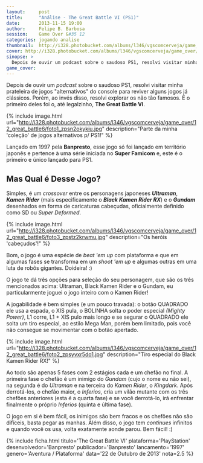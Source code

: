 ```yaml
---
layout:     post
title:      "Análise - The Great Battle VI (PS1)"
date:       2013-11-15 19:00
author:     Felipe B. Barbosa
session:    Game Over &#35 12
categories: jogando analise
thumbnail:  http://i328.photobucket.com/albums/l346/vgscomcerveja/game_over/12_great_battle6/post_thumbnail_zpsdv1g7kdy.jpg
cover: http://i328.photobucket.com/albums/l346/vgscomcerveja/game_over/12_great_battle6/post_header_zpsloqmm5ss.jpg
sinopse: >
  Depois de ouvir um podcast sobre o saudoso PS1, resolvi visitar minha prateleira de jogos "alternativos" do console para reviver alguns jogos já clássicos. Porém, ao invés disso, resolvi explorar os não tão famosos. E o primeiro deles foi o, até legalzinho, The Great Battle VI.
game_cover:
---
```

Depois de ouvir um *podcast* sobre o saudoso PS1, resolvi visitar minha prateleira de jogos "alternativos" do console para reviver alguns jogos já clássicos. Porém, ao invés disso, resolvi explorar os não tão famosos. E o primeiro deles foi o, até legalzinho, **The Great Battle VI**.

{% include image.html url="http://i328.photobucket.com/albums/l346/vgscomcerveja/game_over/12_great_battle6/foto1_zpsn2okykiu.jpg" description="Parte da minha 'coleção' de jogos alternativos p/ PS1!" %}

Lançado em 1997 pela **Banpresto**, esse jogo só foi lançado em território japonês e pertence à uma série iniciada no **Super Famicom** e, este é o primeiro e único lançado para PS1.

## Mas Qual é Desse Jogo?

Simples, é um *crossover* entre os personagens japoneses **_Ultraman_**, **_Kamen Rider_** (mais especificamente o **_Black Kamen Rider RX_**) e o **_Gundam_** desenhados em forma de caricaturas cabeçudas, oficialmente definido como SD ou *Super Deformed*.

{% include image.html url="http://i328.photobucket.com/albums/l346/vgscomcerveja/game_over/12_great_battle6/foto3_zpstz2krwmu.jpg" description="Os heróis 'cabeçudos'!" %}

Bom, o jogo é uma espécie de *beat 'em up* com plataforma e que em algumas fases se transforma em um *shoot 'em up* e algumas outras em uma luta de robôs gigantes. Doideira! :)

O jogo te dá três opções para seleção do seu personagem, que são os três mencionados acima: Ultraman, Black Kamen Rider e o Gundam, eu particularmente joguei o jogo inteiro com o Kamen Rider!

A jogabilidade é bem simples (e um pouco travada): o botão QUADRADO ele usa a espada, o XIS pula, o BOLINHA solta o poder especial *(Mighty Power)*, L1 corre, L1 + XIS pulo mais longo e se segurar o QUADRADO ele solta um tiro especial, ao estilo Mega Man, porém bem limitado, pois você não consegue se movimentar com o botão apertado.

{% include image.html url="http://i328.photobucket.com/albums/l346/vgscomcerveja/game_over/12_great_battle6/foto2_zpsyvxr5do1.jpg" description="Tiro especial do Black Kamen Rider RX!" %}

Ao todo são apenas 5 fases com 2 estágios cada e um chefão no final. A primeira fase o chefão é um inimigo do *Gundam* (cujo o nome eu não sei), na segunda é do *Ultraman* e na terceira do *Kamen Rider*, o *Kingdark*. Após derrotá-los, o chefão maior, o *Inferios*, cria um vilão mutante com os três chefões anteriores (esta é a quarta fase) e se você derrotá-lo, irá enfrentar finalmente o próprio *Inferios* (quinta e última fase).

O jogo em si é bem fácil, os inimigos são bem fracos e os chefões não são difíceis, basta pegar as manhas. Além disso, o jogo tem *continues* infinitos e quando você os usa, volta exatamente aonde parou. Bem fácil! :)

{% include ficha.html
  titulo='The Great Battle VI'
  plataforma='PlayStation'
  desenvolvedor='Banpresto'
  publicador='Banpresto'
  lancamento='1997'
  genero='Aventura / Plataforma'
  data='22 de Outubro de 2013'
  nota=2.5 %}
